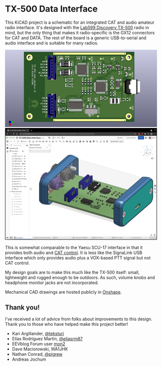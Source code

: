 # TX-500 Data Interface

This KiCAD project is a schematic for an integrated CAT and audio amateur radio interface. It's
designed with the [Lab599 Discovery TX-500](https://lab599.com/) radio in mind, but the only thing
that makes it radio-specific is the GX12 connectors for CAT and DATA. The rest of the board is a
generic USB-to-serial and audio interface and is suitable for many radios.

![Render](render.jpg)
![Onshape](onshape.png)

This is somewhat comparable to the Yaesu SCU-17 interface in that it provides both audio
and [CAT control](https://en.wikipedia.org/wiki/Computer_Aided_Transceiver). It is less like the
SignaLink USB interface which only provides audio plus a VOX-based PTT signal but not CAT control.

My design goals are to make this much like the TX-500 itself: small, lightweight and rugged enough
to be outdoors. As such, volume knobs and headphone monitor jacks are not incorporated.

Mechanical CAD drawings are hosted publicly in 
[Onshape](https://cad.onshape.com/documents/40ae2a09f3b2d7950cd3b26d/w/39e0f86d97c1d198a7f9316f/e/2142c3ad4293d2f81a75534e).

## Thank you!

I've received a lot of advice from folks about improvements to this design. Thank you to those who
have helped make this project better!

* Kari Argillander, [@teksturi](https://github.com/teksturi)
* Elías Rodríguez Martín, [@eliasrm87](https://github.com/eliasrm87)
* EEVblog Forum user [mon2](https://www.eevblog.com/forum/profile/?u=690092)
* Dave Maciorowski, WA1JHK
* Nathan Conrad, [@pigrew](https://github.com/pigrew)
* Andreas Jochum
